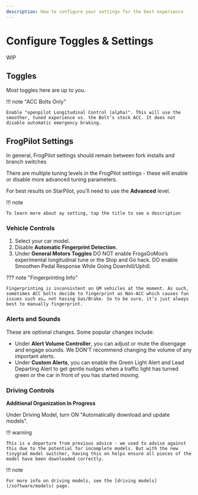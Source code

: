```yaml
---
description: How to configure your settings for the best experience
---
```


# Configure Toggles & Settings

WIP

## Toggles

Most toggles here are up to you.

!!! note "ACC Bolts Only"

	Enable "openpilot Longitudinal Control (alpha)". This will use the smoother, tuned experience vs. the Bolt’s stock ACC. It does not disable automatic emergency braking.
    
## FrogPilot Settings

In general, FrogPilot settings should remain between fork installs and branch switches

There are multiple tuning levels in the FrogPilot settings - these will enable or disable more advanced tuning parameters.

For best results on StarPilot, you’ll need to use the **Advanced** level. 

!!! note

    To learn more about ay setting, tap the title to see a description
    
### Vehicle Controls

1. Select your car model.
2. Disable **Automatic Fingerprint Detection**.
3. Under **General Motors Toggles** DO NOT enable FrogsGoMoo’s experimental longitudinal tune or the Stop and Go hack. DO enable Smoothen Pedal Response While Going Downhill/Uphill.

??? note "Fingerprinting Info"

    Fingerprinting is inconsistent on GM vehicles at the moment. As such, sometimes ACC bolts decide to fingerprint as Non-ACC which causes fun issues such as… not having Gas/Brake. So to be sure, it’s just always best to manually fingerprint.

### Alerts and Sounds
These are optional changes. Some popular changes include:

* Under **Alert Volume Controller**, you can adjust or mute the disengage and engage sounds. We DON’T recommend changing the volume of any important alerts. 
* Under **Custom Alerts**, you can enable the Green Light Alert and Lead Departing Alert to get gentle nudges when a traffic light has turned green or the car in front of you has started moving.

### Driving Controls

**Additional Organization In Progress**

Under Driving Model, turn ON "Automatically download and update models".

!!! warning

    This is a departure from previous advice - we used to advise against this due to the potential for incomplete models. But with the new tinygrad model switcher, having this on helps ensure all pieces of the model have been downloaded correctly.

!!! note

    For more info on driving models, see the [driving models](/software/models) page. 
    
  
